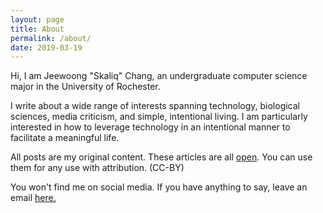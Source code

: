 ```yaml
---
layout: page
title: About
permalink: /about/
date: 2019-03-19
---
```


Hi, I am Jeewoong "Skaliq" Chang, an undergraduate computer science major in the University of Rochester.

I write about a wide range of interests spanning technology, biological sciences, media criticism, and simple, intentional living. I am particularly interested in how to leverage technology in an intentional manner to facilitate a meaningful life. 

All posts are my original content. These articles are all [open](/open). You can use them for any use with attribution. (CC-BY)

You won't find me on social media. If you have anything to say, leave an email [here.](mailto:hello@jeewoongchang.com)
